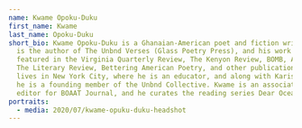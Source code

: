 ```yaml
---
name: Kwame Opoku-Duku
first_name: Kwame
last_name: Opoku-Duku
short_bio: Kwame Opoku-Duku is a Ghanaian-American poet and fiction writer. He
  is the author of The Unbnd Verses (Glass Poetry Press), and his work is
  featured in the Virginia Quarterly Review, The Kenyon Review, BOMB, Apogee,
  The Literary Review, Bettering American Poetry, and other publications. Kwame
  lives in New York City, where he is an educator, and along with Karisma Price,
  he is a founding member of the Unbnd Collective. Kwame is an associate poetry
  editor for BOAAT Journal, and he curates the reading series Dear Ocean.
portraits:
  - media: 2020/07/kwame-opuku-duku-headshot
---
```

